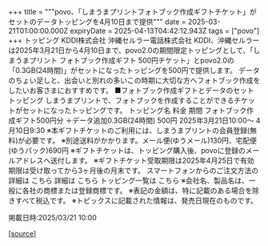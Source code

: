 +++
title = """povo、「しまうまプリントフォトブック作成ギフトチケット」がセットのデータトッピングを4月10日まで提供"""
date = 2025-03-21T01:00:00.000Z
expiryDate = 2025-04-13T04:42:12.943Z
tags = ["povo"]
+++
トッピング KDDI株式会社 沖縄セルラー電話株式会社 KDDI、沖縄セルラーは2025年3月21日から4月10日まで、povo2.0の期間限定トッピングとして、「しまうまプリント フォトブック作成ギフト 500円チケット」とpovo2.0の「0.3GB(24時間)」がセットになったトッピングを500円で提供します。 データのちょい足しと、出会いと別れの多いこの時期に大切な方へフォトブック作成をしたいお客さまにおすすめです。 ■フォトブック作成ギフトとデータのセットトッピング しまうまプリントで、フォトブックを作成することができるチケットがセットになったトッピングです。 トッピング名 料金 期間 フォトブック作成ギフト500円分 ＋データ追加0.3GB(24時間) 500円 2025年3月21日10:00～ 4月10日9:30 ※本ギフトチケットのご利用には、しまうまプリントの会員登録(無料)が必要です。 ※別途送料がかかります。メール便(ゆうメール)130円、宅配便(ゆうパック)690円 ※ギフトチケットは、トッピング購入後、povoに登録のメールアドレスへ送付します。 ※ギフトチケット受取期限は2025年4月25日で有効期限は受け取ってから3ヶ月後の月末です。 スマートフォンからのご注文方法の詳細は こちら 詳細は こちら トッピング一覧は こちら ※会社名、製品名は、一般に各社の商標または登録商標です。 ※表記の金額は、特に記載のある場合を除きすべて税込です。 ※トピックスに記載された情報は、発売日現在のものです。

掲載日時:2025/03/21 10:00

[[source]](https://povo.jp/news/newsrelease/20250321_01/)

